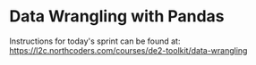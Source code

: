 # Data Wrangling with Pandas

Instructions for today's sprint can be found at: https://l2c.northcoders.com/courses/de2-toolkit/data-wrangling
